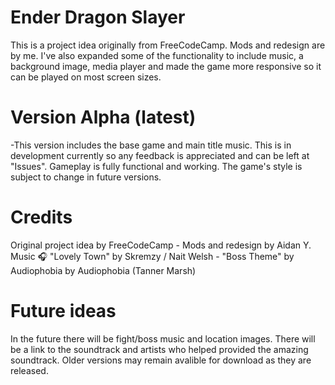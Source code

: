 # Ender Dragon Slayer

This is a project idea originally from FreeCodeCamp. Mods and redesign are by me. I've also expanded some of the functionality to include music, a background image, media player and made the game more responsive so it can be played on most screen sizes.

# Version Alpha (latest)

-This version includes the base game and main title music. This is in development currently so any feedback is appreciated and can be left at "Issues". Gameplay is fully functional and working. The game's style is subject to change in future versions.

# Credits

Original project idea by FreeCodeCamp - Mods and redesign by Aidan Y. Music 🎧 "Lovely Town" by  Skremzy / Nait Welsh - "Boss Theme" by Audiophobia by Audiophobia (Tanner Marsh)

# Future ideas

In the future there will be fight/boss music and location images. There will be a link to the soundtrack and artists who helped provided the amazing soundtrack. Older versions may remain avalible for download as they are released.

